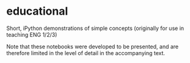 # educational
Short, iPython demonstrations of simple concepts (originally for use in teaching ENG 1/2/3)

Note that these notebooks were developed to be presented, and are therefore limited in the level of detail in the accompanying text.

